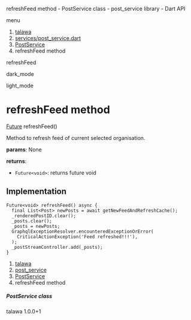 




refreshFeed method - PostService class - post\_service library - Dart API







menu

1. [talawa](../../index.html)
2. [services/post\_service.dart](../../file-___home_harshil_Desktop_open-source_palisadoes_talawa_lib_services_post_service/)
3. [PostService](../../file-___home_harshil_Desktop_open-source_palisadoes_talawa_lib_services_post_service/PostService-class.html)
4. refreshFeed method

refreshFeed


dark\_mode

light\_mode




# refreshFeed method


[Future](https://api.flutter.dev/flutter/dart-core/Future-class.html)<void>
refreshFeed()

Method to refresh feed of current selected organisation.

**params**:
None

**returns**:

* `Future<void>`: returns future void

## Implementation

```
Future<void> refreshFeed() async {
  final List<Post> newPosts = await getNewFeedAndRefreshCache();
  _renderedPostID.clear();
  _posts.clear();
  _posts = newPosts;
  GraphqlExceptionResolver.encounteredExceptionOrError(
    CriticalActionException('Feed refreshed!!!'),
  );
  _postStreamController.add(_posts);
}
```

 


1. [talawa](../../index.html)
2. [post\_service](../../file-___home_harshil_Desktop_open-source_palisadoes_talawa_lib_services_post_service/)
3. [PostService](../../file-___home_harshil_Desktop_open-source_palisadoes_talawa_lib_services_post_service/PostService-class.html)
4. refreshFeed method

##### PostService class





talawa
1.0.0+1






